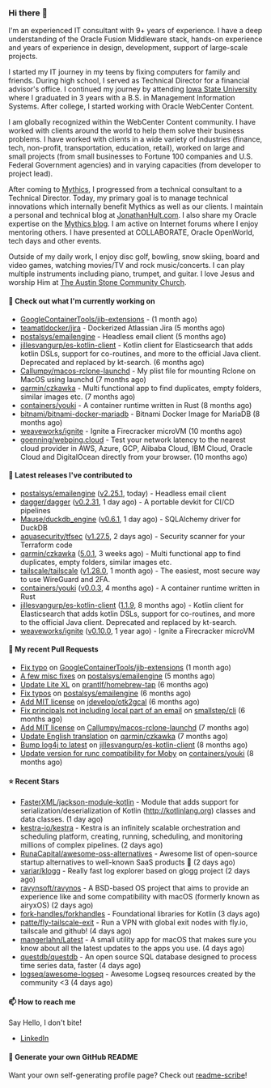 ### Hi there 👋

I'm an experienced IT consultant with 9+ years of experience. I have a deep understanding of the Oracle Fusion Middleware stack, hands-on experience and years of experience in design, development, support of large-scale projects.

I started my IT journey in my teens by fixing computers for family and friends. During high school, I served as Technical Director for a financial advisor's office. I continued my journey by attending [Iowa State University](iastate.edu) where I graduated in 3 years with a B.S. in Management Information Systems. After college, I started working with Oracle WebCenter Content.

I am globally recognized within the WebCenter Content community. I have worked with clients around the world to help them solve their business problems. I have worked with clients in a wide variety of industries (finance, tech, non-profit, transportation, education, retail), worked on large and small projects (from small businesses to Fortune 100 companies and U.S. Federal Government agencies) and in varying capacities (from developer to project lead).

After coming to [Mythics](https://www.mythics.com/), I progressed from a technical consultant to a Technical Director. Today, my primary goal is to manage technical innovations which internally benefit Mythics as well as our clients. I maintain a personal and technical blog at [JonathanHult.com](https://jonathanhult.com). I also share my Oracle expertise on the [Mythics blog](https://www.mythics.com/about/blog/). I am active on Internet forums where I enjoy mentoring others. I have presented at COLLABORATE, Oracle OpenWorld, tech days and other events.

Outside of my daily work, I enjoy disc golf, bowling, snow skiing, board and video games, watching movies/TV and rock music/concerts. I can play multiple instruments including piano, trumpet, and guitar. I love Jesus and worship Him at [The Austin Stone Community Church](https://austinstone.org/).

#### 👷 Check out what I'm currently working on

- [GoogleContainerTools/jib-extensions](https://github.com/GoogleContainerTools/jib-extensions) -  (1 month ago)
- [teamatldocker/jira](https://github.com/teamatldocker/jira) - Dockerized Atlassian Jira (5 months ago)
- [postalsys/emailengine](https://github.com/postalsys/emailengine) - Headless email client (5 months ago)
- [jillesvangurp/es-kotlin-client](https://github.com/jillesvangurp/es-kotlin-client) - Kotlin client for Elasticsearch that adds kotlin DSLs, support for co-routines, and more to the official Java client. Deprecated and replaced by kt-search. (6 months ago)
- [Callumpy/macos-rclone-launchd](https://github.com/Callumpy/macos-rclone-launchd) - My plist file for mounting Rclone on MacOS using launchd (7 months ago)
- [qarmin/czkawka](https://github.com/qarmin/czkawka) - Multi functional app to find duplicates, empty folders, similar images etc. (7 months ago)
- [containers/youki](https://github.com/containers/youki) - A container runtime written in Rust (8 months ago)
- [bitnami/bitnami-docker-mariadb](https://github.com/bitnami/bitnami-docker-mariadb) - Bitnami Docker Image for MariaDB (8 months ago)
- [weaveworks/ignite](https://github.com/weaveworks/ignite) - Ignite a Firecracker microVM (10 months ago)
- [goenning/webping.cloud](https://github.com/goenning/webping.cloud) - Test your network latency to the nearest cloud provider in AWS, Azure, GCP, Alibaba Cloud, IBM Cloud, Oracle Cloud and DigitalOcean directly from your browser. (10 months ago)

#### 🔭 Latest releases I've contributed to

- [postalsys/emailengine](https://github.com/postalsys/emailengine) ([v2.25.1](https://github.com/postalsys/emailengine/releases/tag/v2.25.1), today) - Headless email client
- [dagger/dagger](https://github.com/dagger/dagger) ([v0.2.31](https://github.com/dagger/dagger/releases/tag/v0.2.31), 1 day ago) - A portable devkit for CI/CD pipelines
- [Mause/duckdb_engine](https://github.com/Mause/duckdb_engine) ([v0.6.1](https://github.com/Mause/duckdb_engine/releases/tag/v0.6.1), 1 day ago) - SQLAlchemy driver for DuckDB
- [aquasecurity/tfsec](https://github.com/aquasecurity/tfsec) ([v1.27.5](https://github.com/aquasecurity/tfsec/releases/tag/v1.27.5), 2 days ago) - Security scanner for your Terraform code
- [qarmin/czkawka](https://github.com/qarmin/czkawka) ([5.0.1](https://github.com/qarmin/czkawka/releases/tag/5.0.1), 3 weeks ago) - Multi functional app to find duplicates, empty folders, similar images etc.
- [tailscale/tailscale](https://github.com/tailscale/tailscale) ([v1.28.0](https://github.com/tailscale/tailscale/releases/tag/v1.28.0), 1 month ago) - The easiest, most secure way to use WireGuard and 2FA.
- [containers/youki](https://github.com/containers/youki) ([v0.0.3](https://github.com/containers/youki/releases/tag/v0.0.3), 4 months ago) - A container runtime written in Rust
- [jillesvangurp/es-kotlin-client](https://github.com/jillesvangurp/es-kotlin-client) ([1.1.9](https://github.com/jillesvangurp/es-kotlin-client/releases/tag/1.1.9), 8 months ago) - Kotlin client for Elasticsearch that adds kotlin DSLs, support for co-routines, and more to the official Java client. Deprecated and replaced by kt-search.
- [weaveworks/ignite](https://github.com/weaveworks/ignite) ([v0.10.0](https://github.com/weaveworks/ignite/releases/tag/v0.10.0), 1 year ago) - Ignite a Firecracker microVM

#### 🔨 My recent Pull Requests

- [Fix typo](https://github.com/GoogleContainerTools/jib-extensions/pull/131) on [GoogleContainerTools/jib-extensions](https://github.com/GoogleContainerTools/jib-extensions) (1 month ago)
- [A few misc fixes](https://github.com/postalsys/emailengine/pull/117) on [postalsys/emailengine](https://github.com/postalsys/emailengine) (5 months ago)
- [Update Lite XL](https://github.com/prantlf/homebrew-tap/pull/1) on [prantlf/homebrew-tap](https://github.com/prantlf/homebrew-tap) (6 months ago)
- [Fix typos](https://github.com/postalsys/emailengine/pull/112) on [postalsys/emailengine](https://github.com/postalsys/emailengine) (6 months ago)
- [Add MIT license](https://github.com/jdevelop/otk2gcal/pull/1) on [jdevelop/otk2gcal](https://github.com/jdevelop/otk2gcal) (6 months ago)
- [Fix principals not including local part of an email](https://github.com/smallstep/cli/pull/635) on [smallstep/cli](https://github.com/smallstep/cli) (6 months ago)
- [Add MIT license](https://github.com/Callumpy/macos-rclone-launchd/pull/1) on [Callumpy/macos-rclone-launchd](https://github.com/Callumpy/macos-rclone-launchd) (7 months ago)
- [Update English translation](https://github.com/qarmin/czkawka/pull/585) on [qarmin/czkawka](https://github.com/qarmin/czkawka) (7 months ago)
- [Bump log4j to latest](https://github.com/jillesvangurp/es-kotlin-client/pull/76) on [jillesvangurp/es-kotlin-client](https://github.com/jillesvangurp/es-kotlin-client) (8 months ago)
- [Update version for runc compatibility for Moby](https://github.com/containers/youki/pull/530) on [containers/youki](https://github.com/containers/youki) (8 months ago)

#### ⭐ Recent Stars

- [FasterXML/jackson-module-kotlin](https://github.com/FasterXML/jackson-module-kotlin) - Module that adds support for serialization/deserialization of Kotlin (http://kotlinlang.org) classes and data classes. (1 day ago)
- [kestra-io/kestra](https://github.com/kestra-io/kestra) - Kestra is an infinitely scalable orchestration and scheduling platform, creating, running, scheduling, and monitoring millions of complex pipelines. (2 days ago)
- [RunaCapital/awesome-oss-alternatives](https://github.com/RunaCapital/awesome-oss-alternatives) - Awesome list of open-source startup alternatives to well-known SaaS products 🚀 (2 days ago)
- [variar/klogg](https://github.com/variar/klogg) - Really fast log explorer based on glogg project (2 days ago)
- [ravynsoft/ravynos](https://github.com/ravynsoft/ravynos) - A BSD-based OS project that aims to provide an experience like and some compatibility with macOS (formerly known as airyxOS) (2 days ago)
- [fork-handles/forkhandles](https://github.com/fork-handles/forkhandles) - Foundational libraries for Kotlin (3 days ago)
- [patte/fly-tailscale-exit](https://github.com/patte/fly-tailscale-exit) - Run a VPN with global exit nodes with fly.io, tailscale and github! (4 days ago)
- [mangerlahn/Latest](https://github.com/mangerlahn/Latest) - A small utility app for macOS that makes sure you know about all the latest updates to the apps you use. (4 days ago)
- [questdb/questdb](https://github.com/questdb/questdb) - An open source SQL database designed to process time series data, faster (4 days ago)
- [logseq/awesome-logseq](https://github.com/logseq/awesome-logseq) - Awesome Logseq resources created by the community &lt;3 (4 days ago)

#### 📫 How to reach me

Say Hello, I don't bite!

- [LinkedIn](https://www.linkedin.com/in/jonathanhult)

#### 📖 Generate your own GitHub README

Want your own self-generating profile page? Check out [readme-scribe](https://github.com/muesli/readme-scribe)!
